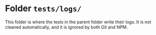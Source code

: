 # Folder `tests/logs/`

This folder is where the tests in the parent folder write their logs. It is not cleaned 
automatically, and it is ignored by both Git and NPM.